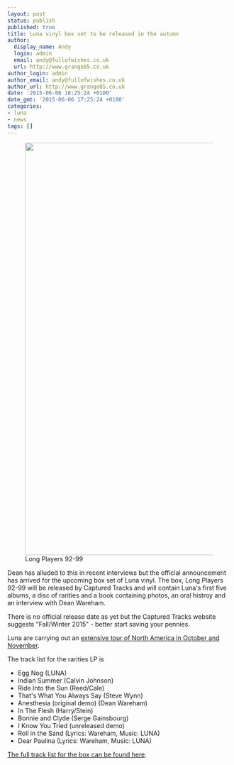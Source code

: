 ```yaml
---
layout: post
status: publish
published: true
title: Luna vinyl box set to be released in the autumn
author:
  display_name: Andy
  login: admin
  email: andy@fullofwishes.co.uk
  url: http://www.grange85.co.uk
author_login: admin
author_email: andy@fullofwishes.co.uk
author_url: http://www.grange85.co.uk
date: '2015-06-06 18:25:24 +0100'
date_gmt: '2015-06-06 17:25:24 +0100'
categories:
- luna
- news
tags: []
---
```

<p><figure class="caption aligncenter"><img src="http://media.fullofwishes.co.uk/02-luna/pictures/luna-captured-tracks-box-set.png" width="932" height="930" class /><figcaption class="caption-text"> Long Players 92-99</figcaption></figure>
<p>Dean has alluded to this in recent interviews but the official announcement has arrived for the upcoming box set of Luna vinyl. The box, Long Players 92-99 will be released by Captured Tracks and will contain Luna's first five albums, a disc of rarities and a book containing photos, an oral histroy and an interview with Dean Wareham.</p>
<p>There is no official release date as yet but the Captured Tracks website suggests "Fall/Winter 2015" - better start saving your pennies.</p>
<p>Luna are carrying out an <a href="http://db.fullofwishes.co.uk/luna/shows/">extensive tour of North America in October and November</a>.</p>
<p>The track list for the rarities LP is</p>
<ul>
<li>Egg Nog (LUNA)</li>
<li>Indian Summer (Calvin Johnson)</li>
<li>Ride Into the Sun (Reed/Cale)</li>
<li>That's What You Always Say (Steve Wynn)</li>
<li>Anesthesia (original demo) (Dean Wareham)</li>
<li>In The Flesh (Harry/Stein)</li>
<li>Bonnie and Clyde (Serge Gainsbourg)</li>
<li>I Know You Tried (unreleased demo)</li>
<li>Roll in the Sand (Lyrics: Wareham, Music: LUNA)</li>
<li>Dear Paulina (Lyrics: Wareham, Music: LUNA)</li>
</ul>
<p><a href="http://db.fullofwishes.co.uk/luna/releases/luna-long-players-92-99.html">The full track list for the box can be found here</a>.</p>
